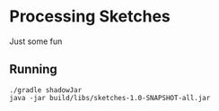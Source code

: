 # Processing Sketches

Just some fun

## Running

```
./gradle shadowJar
java -jar build/libs/sketches-1.0-SNAPSHOT-all.jar
```